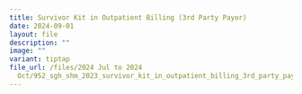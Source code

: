 ```yaml
---
title: Survivor Kit in Outpatient Billing (3rd Party Payor)
date: 2024-09-01
layout: file
description: ""
image: ""
variant: tiptap
file_url: /files/2024 Jul to 2024
  Oct/952_sgh_shm_2023_survivor_kit_in_outpatient_billing_3rd_party_payor.pdf
---
```

